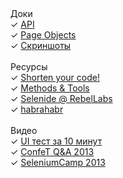 <div class="left-menu">
  <div>Доки</div>
  <div>✓ <a href="/documentation.html">API</a></div>
  <div>✓ <a href="/documentation/page-objects.html">Page Objects</a></div>
  <div>✓ <a href="/documentation/screenshots.html">Скриншоты</a></div>

  <br/>
  <div>Ресурсы</div>
  <div>✓ <a href="http://prezi.com/d18jggopjyaj/selenide-shorten-your-code/" target="_blank">Shorten your code!</a></div>
  <div>✓ <a href="http://www.methodsandtools.com/tools/selenide.php" target="_blank">Methods & Tools</a></div>
  <div>✓ <a href="http://zeroturnaround.com/rebellabs/if-you-use-selenium-for-browser-based-ui-acceptance-testing-you-might-like-selenide/" target="_blank">Selenide @ RebelLabs</a></div>
  <div>✓ <a href="http://habrahabr.ru/post/143269/" target="_blank">habrahabr</a></div>

  <br/>
  <div>Видео</div>
  <div>✓ <a class="video" href="//vimeo.com/106867878">UI тест за 10 минут</a></div>
  <div>✓ <a class="video" href="//www.youtube.com/watch?v=MTHhflyh8Ck">ConfeT Q&A 2013</a></div>
  <div>✓ <a target="_blank" href="//seleniumcamp.com/archive/selenium-camp-2013/materials/tdd-with-selenide/">SeleniumCamp 2013</a></div>

</div>
